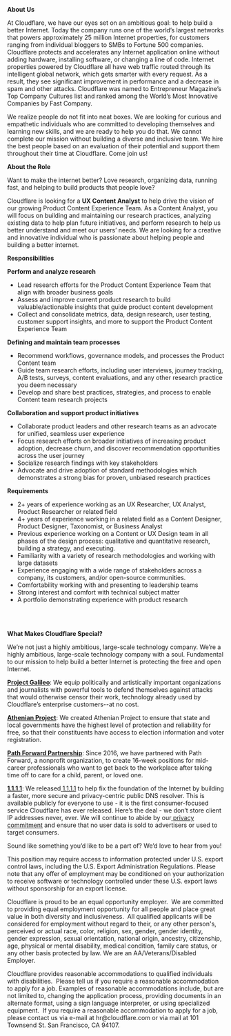 <div class="content-intro">
	<div><strong>About Us</strong></div>
	<div>
		<p><span style="font-weight: 400;">At Cloudflare, we have our eyes set on an ambitious goal: to help build a better Internet. Today the company runs one of the world’s largest networks that powers approximately 25 million Internet properties, for customers ranging from individual bloggers to SMBs to Fortune 500 companies. Cloudflare protects and accelerates any Internet application online without adding hardware, installing software, or changing a line of code. Internet properties powered by Cloudflare all have web traffic routed through its intelligent global network, which gets smarter with every request. As a result, they see significant improvement in performance and a decrease in spam and other attacks. Cloudflare was named to Entrepreneur Magazine’s Top Company Cultures list and ranked among the World’s Most Innovative Companies by Fast Company.</span><span style="font-weight: 400;">&nbsp;</span></p>
		<p><span style="font-weight: 400;">We realize people do not fit into neat boxes. We are looking for curious and empathetic individuals who are committed to developing themselves and learning new skills, and we are ready to help you do that. We cannot complete our mission without building a diverse and inclusive team. We hire the best people based on an evaluation of their potential and support them throughout their time at Cloudflare. Come join us!&nbsp;</span></p>
	</div>
</div>
<p><strong>About the Role</strong></p>
<p>Want to make the internet better? Love research, organizing data, running fast, and helping to build products that people love?&nbsp;</p>
<p>Cloudflare is looking for a <strong>UX Content Analyst</strong> to help drive the vision of our growing Product Content Experience Team. As a Content Analyst, you will focus on building and maintaining our research practices, analyzing existing data to help plan future initiatives, and perform research to help us better understand and meet our users’ needs. We are looking for a creative and innovative individual who is passionate about helping people and building a better internet.&nbsp;</p>
<p><strong>Responsibilities</strong>&nbsp;</p>
<p><strong>Perform and analyze research</strong></p>
<ul>
	<li>Lead research efforts for the Product Content Experience Team that align with broader business goals</li>
	<li>Assess and improve current product research to build valuable/actionable insights that guide product content development</li>
	<li>Collect and consolidate metrics, data, design research, user testing, customer support insights, and more to support the Product Content Experience Team</li>
</ul>
<p><strong>Defining and maintain team processes</strong></p>
<ul>
	<li>Recommend workflows, governance models, and processes the Product Content team</li>
	<li>Guide team research efforts, including user interviews, journey tracking, A/B tests, surveys, content evaluations, and any other research practice you deem necessary</li>
	<li>Develop and share best practices, strategies, and process to enable Content team research projects</li>
</ul>
<p><strong>Collaboration and support product initiatives</strong></p>
<ul>
	<li>Collaborate product leaders and other research teams as an advocate for unified, seamless user experience&nbsp;</li>
	<li>Focus research efforts on broader initiatives of increasing product adoption, decrease churn, and discover recommendation opportunities across the user journey</li>
	<li>Socialize research findings with key stakeholders&nbsp;</li>
	<li>Advocate and drive adoption of standard methodologies which demonstrates a strong bias for proven, unbiased research practices</li>
</ul>
<p><strong>Requirements</strong></p>
<ul>
	<li>2+ years of experience working as an UX Researcher, UX Analyst, Product Researcher or related field</li>
	<li>4+ years of experience working in a related field as a Content Designer, Product Designer, Taxonomist, or Business Analyst&nbsp;</li>
	<li>Previous experience working on a Content or UX Design team in all phases of the design process: qualitative and quantitative research, building a strategy, and executing.</li>
	<li>Familiarity with a variety of research methodologies and working with large datasets</li>
	<li>Experience engaging with a wide range of stakeholders across a company, its customers, and/or open-source communities.</li>
	<li>Comfortability working with and presenting to leadership teams</li>
	<li>Strong interest and comfort with technical subject matter</li>
	<li>A portfolio demonstrating experience with product research</li>
</ul>
<p><br><br></p>
<div class="content-conclusion">
	<p><strong>What Makes Cloudflare Special?</strong></p>
	<p><span style="font-weight: 400;">We’re not just a highly ambitious, large-scale technology company. We’re a highly ambitious, large-scale technology company with a soul. Fundamental to our mission to help build a better Internet is protecting the free and open Internet.</span></p>
	<p><a href="https://blog.cloudflare.com/protecting-free-expression-online/"><strong>Project Galileo</strong></a><span style="font-weight: 400;">: We equip politically and artistically important organizations and journalists with powerful tools to defend themselves against attacks that would otherwise censor their work, technology already used by Cloudflare’s enterprise customers--at no cost.</span></p>
	<p><strong><a href="https://www.cloudflare.com/athenian/">Athenian Project</a></strong><span style="font-weight: 400;">: We created Athenian Project to ensure that state and local governments have the highest level of protection and reliability for free, so that their constituents have access to election information and voter registration.</span></p>
	<p><a href="https://blog.cloudflare.com/tag/path-forward/"><strong>Path Forward Partnership</strong></a><span style="font-weight: 400;">: Since 2016, we have partnered with Path Forward, a nonprofit organization, to create 16-week positions for mid-career professionals who want to get back to the workplace after taking time off to care for a child, parent, or loved one.</span></p>
	<p><a href="https://1.1.1.1/"><strong>1.1.1.1</strong></a><span style="font-weight: 400;">: We released</span><a href="https://1.1.1.1/"> <span style="font-weight: 400;">1.1.1.1</span></a><span style="font-weight: 400;"> to help fix the foundation of the Internet by building a faster, more secure and privacy-centric public DNS resolver. This is available publicly for everyone to use - it is the first consumer-focused service Cloudflare has ever released. Here’s the deal - we don’t store client IP addresses never, ever. We will continue to abide by our</span><a href="https://developers.cloudflare.com/1.1.1.1/privacy/public-dns-resolver"> privacy commitment</a><span style="font-weight: 400;"> and ensure that no user data is sold to advertisers or used to target consumers.</span></p>
	<p><span style="font-weight: 400;">Sound like something you’d like to be a part of? We’d love to hear from you!</span></p>
	<p><span style="font-weight: 400;">This position may require access to information protected under U.S. export control laws, including the U.S. Export Administration Regulations. Please note that any offer of employment may be conditioned on your authorization to receive software or technology controlled under these U.S. export laws without sponsorship for an export license.</span></p>
	<p><span style="font-weight: 400;">Cloudflare is proud to be an equal opportunity employer. &nbsp;We are committed to providing equal employment opportunity for all people and place great value in both diversity and inclusiveness. &nbsp;All qualified applicants will be considered for employment without regard to their, or any other person's, perceived or actual</span> <span style="font-weight: 400;">race, color, religion, sex, gender, gender identity, gender expression, sexual orientation, national origin, ancestry, citizenship, age, physical or mental disability, medical condition, family care status, or any other basis protected by law. </span><span style="font-weight: 400;">We are an AA/Veterans/Disabled Employer.</span></p>
	<p><span style="font-weight: 400;">Cloudflare provides reasonable accommodations to qualified individuals with disabilities. &nbsp;Please tell us if you require a reasonable accommodation to apply for a job. Examples of reasonable accommodations include, but are not limited to, changing the application process, providing documents in an alternate format, using a sign language interpreter, or using specialized equipment. &nbsp;If you require a reasonable accommodation to apply for a job, please contact us via e-mail at </span><span style="font-weight: 400;">hr@cloudflare.com</span><span style="font-weight: 400;"> or via mail at 101 Townsend St. San Francisco, CA 94107.</span></p>
</div>